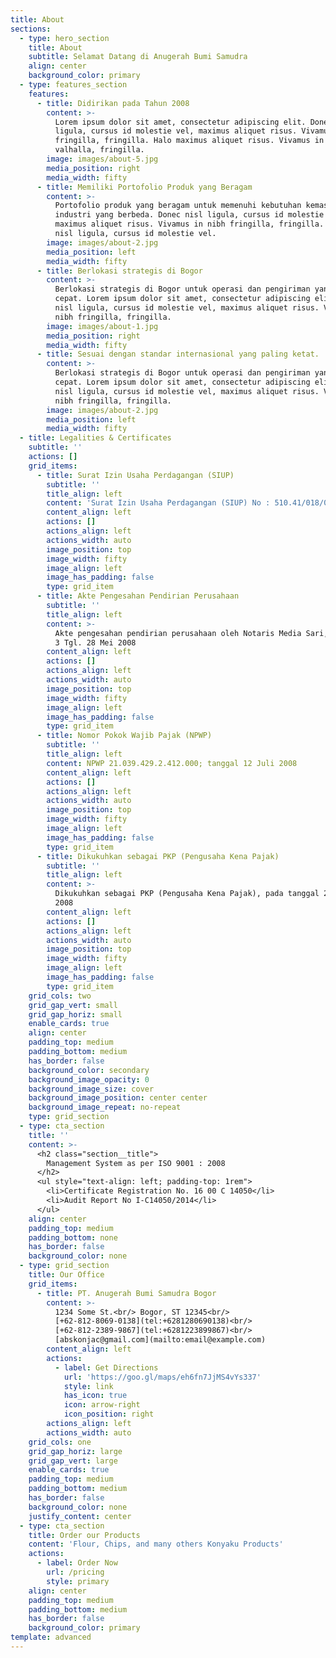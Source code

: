 ```yaml
---
title: About
sections:
  - type: hero_section
    title: About
    subtitle: Selamat Datang di Anugerah Bumi Samudra
    align: center
    background_color: primary
  - type: features_section
    features:
      - title: Didirikan pada Tahun 2008
        content: >-
          Lorem ipsum dolor sit amet, consectetur adipiscing elit. Donec nisl
          ligula, cursus id molestie vel, maximus aliquet risus. Vivamus in nibh
          fringilla, fringilla. Halo maximus aliquet risus. Vivamus in nibh
          valhalla, fringilla.
        image: images/about-5.jpg
        media_position: right
        media_width: fifty
      - title: Memiliki Portofolio Produk yang Beragam
        content: >-
          Portofolio produk yang beragam untuk memenuhi kebutuhan kemasan
          industri yang berbeda. Donec nisl ligula, cursus id molestie vel,
          maximus aliquet risus. Vivamus in nibh fringilla, fringilla. Donec
          nisl ligula, cursus id molestie vel.
        image: images/about-2.jpg
        media_position: left
        media_width: fifty
      - title: Berlokasi strategis di Bogor
        content: >-
          Berlokasi strategis di Bogor untuk operasi dan pengiriman yang lebih
          cepat. Lorem ipsum dolor sit amet, consectetur adipiscing elit. Donec
          nisl ligula, cursus id molestie vel, maximus aliquet risus. Vivamus in
          nibh fringilla, fringilla.
        image: images/about-1.jpg
        media_position: right
        media_width: fifty
      - title: Sesuai dengan standar internasional yang paling ketat.
        content: >-
          Berlokasi strategis di Bogor untuk operasi dan pengiriman yang lebih
          cepat. Lorem ipsum dolor sit amet, consectetur adipiscing elit. Donec
          nisl ligula, cursus id molestie vel, maximus aliquet risus. Vivamus in
          nibh fringilla, fringilla.
        image: images/about-2.jpg
        media_position: left
        media_width: fifty
  - title: Legalities & Certificates
    subtitle: ''
    actions: []
    grid_items:
      - title: Surat Izin Usaha Perdagangan (SIUP)
        subtitle: ''
        title_align: left
        content: 'Surat Izin Usaha Perdagangan (SIUP) No : 510.41/018/00799/BPT/2014'
        content_align: left
        actions: []
        actions_align: left
        actions_width: auto
        image_position: top
        image_width: fifty
        image_align: left
        image_has_padding: false
        type: grid_item
      - title: Akte Pengesahan Pendirian Perusahaan
        subtitle: ''
        title_align: left
        content: >-
          Akte pengesahan pendirian perusahaan oleh Notaris Media Sari, SH No :
          3 Tgl. 28 Mei 2008
        content_align: left
        actions: []
        actions_align: left
        actions_width: auto
        image_position: top
        image_width: fifty
        image_align: left
        image_has_padding: false
        type: grid_item
      - title: Nomor Pokok Wajib Pajak (NPWP)
        subtitle: ''
        title_align: left
        content: NPWP 21.039.429.2.412.000; tanggal 12 Juli 2008
        content_align: left
        actions: []
        actions_align: left
        actions_width: auto
        image_position: top
        image_width: fifty
        image_align: left
        image_has_padding: false
        type: grid_item
      - title: Dikukuhkan sebagai PKP (Pengusaha Kena Pajak)
        subtitle: ''
        title_align: left
        content: >-
          Dikukuhkan sebagai PKP (Pengusaha Kena Pajak), pada tanggal 21 Agustus
          2008
        content_align: left
        actions: []
        actions_align: left
        actions_width: auto
        image_position: top
        image_width: fifty
        image_align: left
        image_has_padding: false
        type: grid_item
    grid_cols: two
    grid_gap_vert: small
    grid_gap_horiz: small
    enable_cards: true
    align: center
    padding_top: medium
    padding_bottom: medium
    has_border: false
    background_color: secondary
    background_image_opacity: 0
    background_image_size: cover
    background_image_position: center center
    background_image_repeat: no-repeat
    type: grid_section
  - type: cta_section
    title: ''
    content: >-
      <h2 class="section__title">
        Management System as per ISO 9001 : 2008
      </h2>
      <ul style="text-align: left; padding-top: 1rem">
        <li>Certificate Registration No. 16 00 C 14050</li>
        <li>Audit Report No I-C14050/2014</li>
      </ul>
    align: center
    padding_top: medium
    padding_bottom: none
    has_border: false
    background_color: none
  - type: grid_section
    title: Our Office
    grid_items:
      - title: PT. Anugerah Bumi Samudra Bogor
        content: >-
          1234 Some St.<br/> Bogor, ST 12345<br/>
          [+62-812-8069-0138](tel:+6281280690138)<br/>
          [+62-812-2389-9867](tel:+6281223899867)<br/>
          [abskonjac@gmail.com](mailto:email@example.com)
        content_align: left
        actions:
          - label: Get Directions
            url: 'https://goo.gl/maps/eh6fn7JjMS4vYs337'
            style: link
            has_icon: true
            icon: arrow-right
            icon_position: right
        actions_align: left
        actions_width: auto
    grid_cols: one
    grid_gap_horiz: large
    grid_gap_vert: large
    enable_cards: true
    padding_top: medium
    padding_bottom: medium
    has_border: false
    background_color: none
    justify_content: center
  - type: cta_section
    title: Order our Products
    content: 'Flour, Chips, and many others Konyaku Products'
    actions:
      - label: Order Now
        url: /pricing
        style: primary
    align: center
    padding_top: medium
    padding_bottom: medium
    has_border: false
    background_color: primary
template: advanced
---
```

